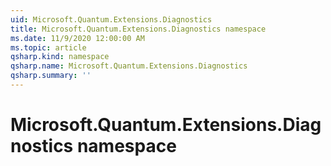 ```yaml
---
uid: Microsoft.Quantum.Extensions.Diagnostics
title: Microsoft.Quantum.Extensions.Diagnostics namespace
ms.date: 11/9/2020 12:00:00 AM
ms.topic: article
qsharp.kind: namespace
qsharp.name: Microsoft.Quantum.Extensions.Diagnostics
qsharp.summary: ''
---
```


# Microsoft.Quantum.Extensions.Diagnostics namespace



